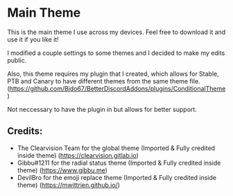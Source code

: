 # Main Theme


This is the main theme I use across my devices. Feel free to download it and use it if you like it!

I modified a couple settings to some themes and I decided to make my edits public.

Also, this theme requires my plugin that I created, which allows for Stable, PTB and Canary to have different themes from the same theme file. (https://github.com/Bido67/BetterDiscordAddons/plugins/ConditionalTheme)

Not neccessary to have the plugin in but allows for better support.

## Credits: 
 - The Clearvision Team for the global theme (Imported & Fully credited inside theme) (https://clearvision.gitlab.io)
 - Gibbu#1211 for the radial status theme (Imported & Fully credited inside theme) (https://www.gibbu.me)
 - DevilBro for the emoji replace theme (Imported & Fully credited inside theme) (https://mwittrien.github.io/)
 
